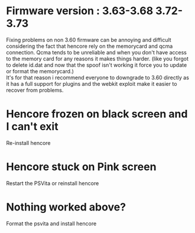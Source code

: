 # Firmware version : 3.63-3.68 3.72-3.73

Fixing problems on non 3.60 firmware can be annoying and difficult considering the fact that hencore rely on the memorycard and qcma connection. Qcma tends to be unreliable and when you don't have access to the memory card for any reasons it makes things harder. \(like you forgot to delete id.dat and now that the spoof isn't working it force you to update or format the memorycard.\)  
It's for that reason i recommend everyone to downgrade to 3.60 directly as it has a full support for plugins and the webkit exploit make it easier to recover from problems.  

# Hencore frozen on black screen and I can't exit
Re-install hencore

# Hencore stuck on Pink screen
Restart the PSVita or reinstall hencore

# Nothing worked above?
Format the psvita and install hencore
  


